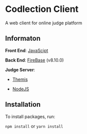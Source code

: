# Codlection Client

A web client for online judge platform

## Informaton

**Front End**: [JavaScipt](https://www.javascript.com/)

**Back End**: [FireBase](https://firebase.google.com/) (v8.10.0)

**Judge Server**:

- [Themis](https://dsapblog.wordpress.com/2013/12/24/themis/)

- [NodeJS](https://nodejs.org/en/)

## Installation

To install packages, run:

`npm install` or `yarn install`
